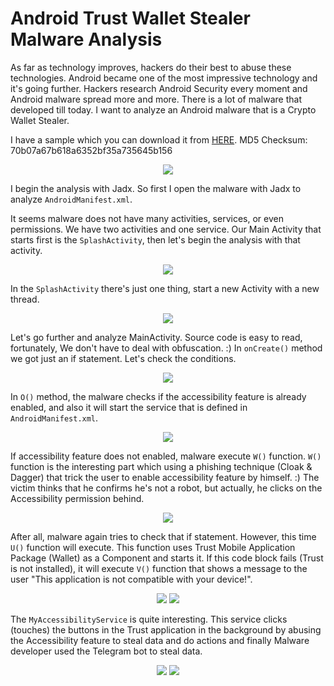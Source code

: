 # Android Trust Wallet Stealer Malware Analysis

As far as technology improves, hackers do their best to abuse these technologies. Android became one of the most impressive technology and it's going further. Hackers research Android Security every moment and Android malware spread more and more. There is a lot of malware that developed till today. I want to analyze an Android malware that is a Crypto Wallet Stealer.

I have a sample which you can download it from [HERE](https://raw.githubusercontent.com/sk3ptre/AndroidMalware_2021/main/octCryptoStealer.zip). MD5 Checksum: 70b07a67b618a6352bf35a735645b156

<p align="center">
<img src="https://user-images.githubusercontent.com/36133745/164783235-d8df38a6-e0f3-4e68-9f64-57fa21b98435.gif">
</p>

I begin the analysis with Jadx. So first I open the malware with Jadx to analyze `AndroidManifest.xml`.

It seems malware does not have many activities, services, or even permissions. We have two activities and one service. Our Main Activity that starts first is the `SplashActivity`, then let's begin the analysis with that activity.
<p align="center">
<img src="https://user-images.githubusercontent.com/36133745/164781757-d6257764-e837-45cd-821f-5bb7ca58f567.png">
</p>

In the `SplashActivity` there's just one thing, start a new Activity with a new thread.
<p align="center">
<img src="https://user-images.githubusercontent.com/36133745/164781778-13242f06-6ebb-4c99-beca-52d64ca09644.png">
</p>

Let's go further and analyze MainActivity. Source code is easy to read, fortunately, We don't have to deal with obfuscation. :)
In `onCreate()` method we got just an if statement. Let's check the conditions.
<p align="center">
<img src="https://user-images.githubusercontent.com/36133745/164781781-3b93b09d-a83d-475f-b929-54e91ccd72a8.png">
</p>


In `O()` method, the malware checks if the accessibility feature is already enabled, and also it will start the service that is defined in `AndroidManifest.xml`.
<p align="center">
<img src="https://user-images.githubusercontent.com/36133745/164781790-9b4b88c8-948a-4360-afb8-fa588d1a1b80.png">
</p>

If accessibility feature does not enabled, malware execute `W()` function. `W()` function is the interesting part which using a phishing technique (Cloak & Dagger) that trick the user to enable accessibility feature by himself. :)
The victim thinks that he confirms he's not a robot, but actually, he clicks on the Accessibility permission behind.
<p align="center">
<img src="https://user-images.githubusercontent.com/36133745/164781792-020652e3-fc1a-4b8c-983a-3c7601f19fd8.png">
</p>

After all, malware again tries to check that if statement. However, this time `U()` function will execute. This function uses Trust Mobile Application Package (Wallet) as a Component and starts it. If this code block fails (Trust is not installed), it will execute `V()` function that shows a message to the user "This application is not compatible with your device!".
<p align="center">
<img src="https://user-images.githubusercontent.com/36133745/164781797-6a977447-aff0-491c-9284-0b4714809c64.png">
<img src="https://user-images.githubusercontent.com/36133745/164781801-394f8e1c-0342-4542-beca-b0ce59fe0f6c.png">
</p>

The `MyAccessibilityService` is quite interesting. This service clicks (touches) the buttons in the Trust application in the background by abusing the Accessibility feature to steal data and do actions and finally Malware developer used the Telegram bot to steal data.
<p align="center">
<img src="https://user-images.githubusercontent.com/36133745/164781804-83eed87e-8f79-44b7-b58d-3312abb78f02.png">
<img src="https://user-images.githubusercontent.com/36133745/164781814-de8428b9-6047-47eb-80f4-015fa9aa9908.png">
</p>
